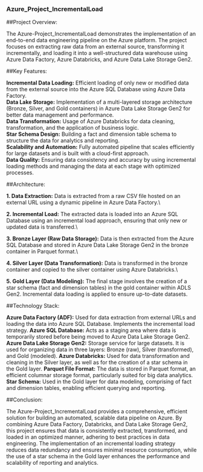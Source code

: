 ### Azure_Project_IncrementalLoad

##Project Overview:

The Azure-Project_IncrementalLoad demonstrates the implementation of an end-to-end data engineering pipeline on the Azure platform. The project focuses on extracting raw data from an external source, transforming it incrementally, and loading it into a well-structured data warehouse using Azure Data Factory, Azure Databricks, and Azure Data Lake Storage Gen2.

##Key Features:

**Incremental Data Loading:** Efficient loading of only new or modified data from the external source into the Azure SQL Database using Azure Data Factory.\
**Data Lake Storage:** Implementation of a multi-layered storage architecture (Bronze, Silver, and Gold containers) in Azure Data Lake Storage Gen2 for better data management and performance.\
**Data Transformation:** Usage of Azure Databricks for data cleaning, transformation, and the application of business logic.\
**Star Schema Design:** Building a fact and dimension table schema to structure the data for analytics and reporting.\
**Scalability and Automation:** Fully automated pipeline that scales efficiently for large datasets and is built with a cloud-first approach.\
**Data Quality:** Ensuring data consistency and accuracy by using incremental loading methods and managing the data at each stage with optimized processes.

##Architecture:

**1. Data Extraction:** Data is extracted from a raw CSV file hosted on an external URL using a dynamic pipeline in Azure Data Factory.\

**2. Incremental Load:** The extracted data is loaded into an Azure SQL Database using an incremental load approach, ensuring that only new or updated data is transferred.\

**3. Bronze Layer (Raw Data Storage):** Data is then extracted from the Azure SQL Database and stored in Azure Data Lake Storage Gen2 in the bronze container in Parquet format.\

**4. Silver Layer (Data Transformation):** Data is transformed in the bronze container and copied to the silver container using Azure Databricks.\

**5. Gold Layer (Data Modeling):** The final stage involves the creation of a star schema (fact and dimension tables) in the gold container within ADLS Gen2. Incremental data loading is applied to ensure up-to-date datasets.

##Technology Stack:

**Azure Data Factory (ADF):** Used for data extraction from external URLs and loading the data into Azure SQL Database. Implements the incremental load strategy.
**Azure SQL Database:** Acts as a staging area where data is temporarily stored before being moved to Azure Data Lake Storage Gen2.
**Azure Data Lake Storage Gen2:** Storage service for large datasets. It is used for organizing data in three layers: Bronze (raw), Silver (transformed), and Gold (modeled).
**Azure Databricks:** Used for data transformation and cleaning in the Silver layer, as well as for the creation of a star schema in the Gold layer.
**Parquet File Format:** The data is stored in Parquet format, an efficient columnar storage format, particularly suited for big data analytics.
**Star Schema:** Used in the Gold layer for data modeling, comprising of fact and dimension tables, enabling efficient querying and reporting.

##Conclusion:

The Azure-Project_IncrementalLoad provides a comprehensive, efficient solution for building an automated, scalable data pipeline on Azure. By combining Azure Data Factory, Databricks, and Data Lake Storage Gen2, this project ensures that data is consistently extracted, transformed, and loaded in an optimized manner, adhering to best practices in data engineering. The implementation of an incremental loading strategy reduces data redundancy and ensures minimal resource consumption, while the use of a star schema in the Gold layer enhances the performance and scalability of reporting and analytics.





